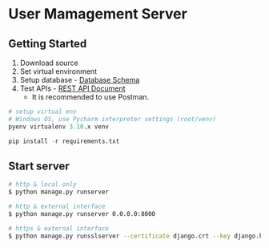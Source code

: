 # User Mamagement Server
## Getting Started
1. Download source
2. Set virtual environment
3. Setup database - [Database Schema](https://github.com/architecture-4-team/team4-project/wiki/Database-Schme)
4. Test APIs - [REST API Document](https://github.com/architecture-4-team/team4-project/wiki/REST-API-Document)
   - It is recommended to use Postman. 
```python
# setup virtual env
# Windows OS, use Pycharm interpreter settings (root/venv)
pyenv virtualenv 3.10.x venv

pip install -r requirements.txt
```
## Start server
```bash
# http & local only
$ python manage.py runserver

# http & external interface
$ python manage.py runserver 0.0.0.0:8000

# https & external interface
$ python manage.py runsslserver --certificate django.crt --key django.key 0.0.0.0:8000
```
